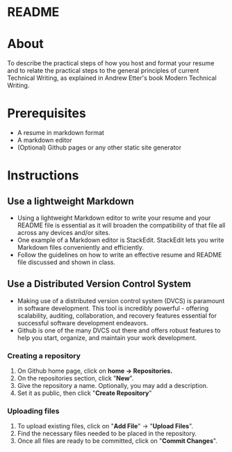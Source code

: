 # README
# About
To describe the practical steps of how you host and format your resume and to relate the practical steps to the general principles of current Technical Writing, as explained in Andrew Etter's book Modern Technical Writing.

# Prerequisites
- A resume in markdown format
- A markdown editor
- (Optional) Github pages or any other static site generator

# Instructions
## Use a lightweight Markdown
- Using a lightweight Markdown editor to write your resume and your README file is essential as it will broaden the compatibility of that file all across any devices and/or sites.
- One example of a Markdown editor is StackEdit. StackEdit lets you write Markdown files conveniently and efficiently.
- Follow the guidelines on how to write an effective resume and README file discussed and shown in class.
## Use a Distributed Version Control System
-   Making use of a distributed version control system (DVCS) is paramount in software development. This tool is incredibly powerful - offering scalability, auditing, collaboration, and recovery features essential for successful software development endeavors.
- Github is one of the many DVCS out there and offers robust features to help you start, organize, and maintain your work development.
### Creating a repository
1. On Github home page, click on **home -> Repositories.**
2. On the repositories section, click "**New**".
3. Give the repository a name. Optionally, you may add a description.
4. Set it as public, then click "**Create Repository**"
### Uploading files
1. To upload existing files, click on "**Add File**" -> "**Upload Files**".
2. Find the necessary files needed to be placed in the repository.
3. Once all files are ready to be committed, click on "**Commit Changes**".

<!--stackedit_data:
eyJoaXN0b3J5IjpbLTE4NDUxNzIxNTQsMTY2MjMyMTk0NCwtMz
I5MzQ1NTY5LC0xMTY5MDIzODAxLDE1Mzc3MzE5MzksMTgyMDY2
MzYyNiwtMjA4ODc0NjYxMl19
-->